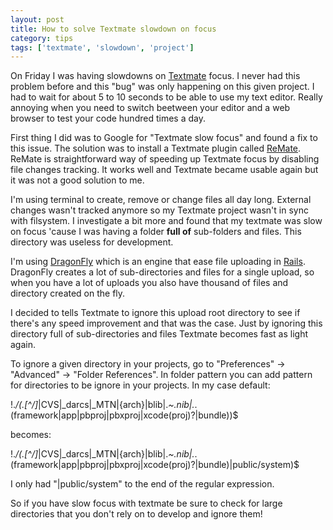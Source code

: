 ```yaml
---
layout: post
title: How to solve Textmate slowdown on focus
category: tips
tags: ['textmate', 'slowdown', 'project']
---
```


On Friday I was having slowdowns on [Textmate](http://macromates.com/) focus. I never had this problem before and this "bug" was only happening on this given project. I had to wait for about 5 to 10 seconds to be able to use my text editor. Really annoying when you need to switch beetween your editor and a web browser to test your code hundred times a day.

First thing I did was to Google for "Textmate slow focus" and found a fix to this issue. The solution was to install a Textmate plugin called [ReMate](http://ciaranwal.sh/remate/). ReMate is straightforward way of speeding up Textmate focus by disabling file changes tracking. It works well and Textmate became usable again but it was not a good solution to me.

I'm using terminal to create, remove or change files all day long. External changes wasn't tracked anymore so my Textmate project wasn't in sync with filsystem. I investigate a bit more and found that my textmate was slow on focus 'cause I was having a folder **full of** sub-folders and files. This directory was useless for development.

I'm using [DragonFly](https://github.com/markevans/dragonfly/) which is an engine that ease file uploading in [Rails](http://www.rubyonrails.org). DragonFly creates a lot of sub-directories and files for a single upload, so when you have a lot of uploads you also have thousand of files and directory created on the fly.

I decided to tells Textmate to ignore this upload root directory to see if there's any speed improvement and that was the case. Just by ignoring this directory full of sub-directories and files Textmate becomes fast as light again.

To ignore a given directory in your projects, go to "Preferences" -> "Advanced" -> "Folder References". In folder pattern you can add pattern for directories to be ignore in your projects. In my case  default:

  !.*/(\.[^/]*|CVS|_darcs|_MTN|\{arch\}|blib|.*~\.nib|.*\.(framework|app|pbproj|pbxproj|xcode(proj)?|bundle))$

becomes:

  !.*/(\.[^/]*|CVS|_darcs|_MTN|\{arch\}|blib|.*~\.nib|.*\.(framework|app|pbproj|pbxproj|xcode(proj)?|bundle)|public/system)$

I only had "|public/system" to the end of the regular expression.

So if you have slow focus with textmate be sure to check for large directories that you don't rely on to develop and ignore them!